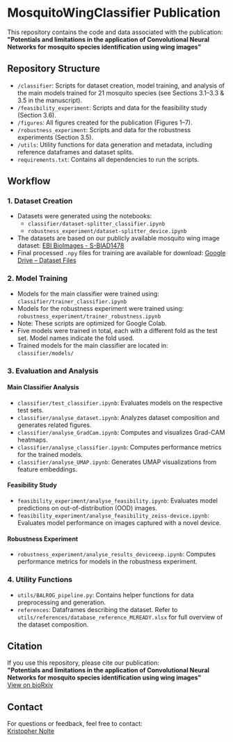 # MosquitoWingClassifier Publication

This repository contains the code and data associated with the publication:  
**"Potentials and limitations in the application of Convolutional Neural Networks for mosquito species identification using wing images"**

## Repository Structure

- `/classifier`: Scripts for dataset creation, model training, and analysis of the main models trained for 21 mosquito species (see Sections 3.1–3.3 & 3.5 in the manuscript).
- `/feasibility_experiment`: Scripts and data for the feasibility study (Section 3.6).
- `/figures`: All figures created for the publication (Figures 1–7).
- `/robustness_experiment`: Scripts and data for the robustness experiments (Section 3.5).
- `/utils`: Utility functions for data generation and metadata, including reference dataframes and dataset splits.
- `requirements.txt`: Contains all dependencies to run the scripts. 

## Workflow

### 1. Dataset Creation

- Datasets were generated using the notebooks:
  - `classifier/dataset-splitter_classifier.ipynb`
  - `robustness_experiment/dataset-splitter_device.ipynb`
- The datasets are based on our publicly available mosquito wing image dataset: [EBI BioImages - S-BIAD1478](https://www.ebi.ac.uk/biostudies/bioimages/studies/S-BIAD1478)
- Final processed `.npy` files for training are available for download: [Google Drive – Dataset Files](https://drive.google.com/drive/folders/1KVqjOPV90UKcxodv_agUO3Tx2GYhggVd?usp=share_link)

### 2. Model Training

- Models for the main classifier were trained using:  
  `classifier/trainer_classifier.ipynb`
- Models for the robustness experiment were trained using:  
  `robustness_experiment/trainer_robustness.ipynb`
- Note: These scripts are optimized for Google Colab.
- Five models were trained in total, each with a different fold as the test set. Model names indicate the fold used.
- Trained models for the main classifier are located in:  
  `classifier/models/`

### 3. Evaluation and Analysis

#### Main Classifier Analysis

- `classifier/test_classifier.ipynb`: Evaluates models on the respective test sets.
- `classifier/analyse_dataset.ipynb`: Analyzes dataset composition and generates related figures.
- `classifier/analyse_GradCam.ipynb`: Computes and visualizes Grad-CAM heatmaps.
- `classifier/analyse_classifier.ipynb`: Computes performance metrics for the trained models.
- `classifier/analyse_UMAP.ipynb`: Generates UMAP visualizations from feature embeddings.

#### Feasibility Study

- `feasibility_experiment/analyse_feasibility.ipynb`: Evaluates model predictions on out-of-distribution (OOD) images.
- `feasibility_experiment/analyse_feasibility_zeiss-device.ipynb`: Evaluates model performance on images captured with a novel device.

#### Robustness Experiment

- `robustness_experiment/analyse_results_deviceexp.ipynb`: Computes performance metrics for models in the robustness experiment.

### 4. Utility Functions

- `utils/BALROG_pipeline.py`: Contains helper functions for data preprocessing and generation.
- `references`: Dataframes describing the dataset. Refer to `utils/references/database_reference_MLREADY.xlsx` for full overview of the dataset composition.

## Citation

If you use this repository, please cite our publication:  
**"Potentials and limitations in the application of Convolutional Neural Networks for mosquito species identification using wing images"**  
[View on bioRxiv](https://www.biorxiv.org/content/10.1101/2025.01.29.635420v1.article-info)

## Contact

For questions or feedback, feel free to contact:  
[Kristopher Nolte](mailto:kristophernolte@bnitm.de)
